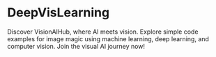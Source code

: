 # DeepVisLearning
Discover VisionAIHub, where AI meets vision. Explore simple code examples for image magic using machine learning, deep learning, and computer vision. Join the visual AI journey now!
